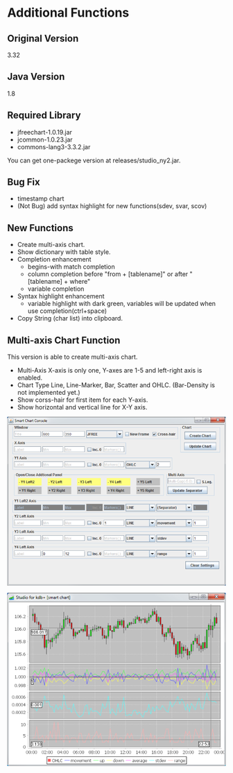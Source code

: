 Additional Functions
=========

Original Version
----

3.32

Java Version
----

1.8

Required Library
----

* jfreechart-1.0.19.jar
* jcommon-1.0.23.jar
* commons-lang3-3.3.2.jar

You can get one-packege version at releases/studio_ny2.jar.

Bug Fix
-----------

* timestamp chart
* (Not Bug) add syntax highlight for new functions(sdev, svar, scov)

New Functions
--------------

* Create multi-axis chart.
* Show dictionary with table style.
* Completion enhancement
   - begins-with match completion
   - column completion before "from + [tablename]" or after "[tablename] + where"
   - variable completion
* Syntax highlight enhancement
   - variable highlight with dark green, variables will be updated when use completion(ctrl+space)
* Copy String (char list) into clipboard.


Multi-axis Chart Function
--------------

This version is able to create multi-axis chart. 

* Multi-Axis
  X-axis is only one, Y-axes are 1-5 and left-right axis is enabled.
* Chart Type
Line, Line-Marker, Bar, Scatter and OHLC. (Bar-Density is not implemented yet.)
* Show corss-hair for first item for each Y-axis.
* Show horizontal and vertical line for X-Y axis.

![alt tag](https://raw.githubusercontent.com/Naoki-Yatsu/studio/master/meta/concole.png)

![alt tag](https://raw.githubusercontent.com/Naoki-Yatsu/studio/master/meta/multi-chart.png)



